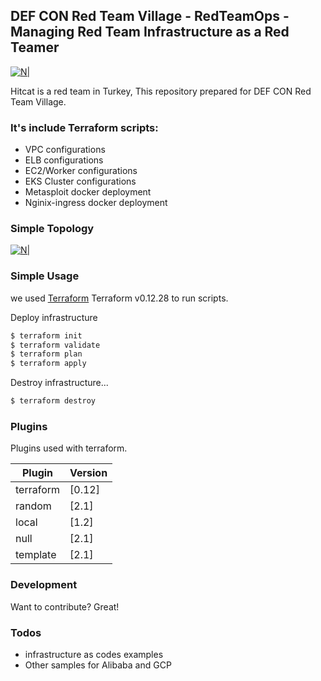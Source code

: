 ## DEF CON Red Team Village - RedTeamOps - Managing Red Team Infrastructure as a Red Teamer

[![N|](https://hitcat.red/hitcat_logo.png)](https://hitcat.red/)

Hitcat is a red team in Turkey, This repository prepared for DEF CON Red Team Village.

### It's include Terraform scripts:
  - VPC configurations
  - ELB configurations
  - EC2/Worker configurations
  - EKS Cluster configurations
  - Metasploit docker deployment
  - Nginix-ingress docker deployment


### Simple Topology

[![N|](https://hitcat.red/topology.png)](https://hitcat.red/)

### Simple Usage

we used  [Terraform](https://www.terraform.io/) Terraform v0.12.28 to run scripts.

Deploy infrastructure
```sh
$ terraform init
$ terraform validate
$ terraform plan
$ terraform apply
```

Destroy infrastructure...

```sh
$ terraform destroy
```

### Plugins

Plugins used with terraform.

| Plugin | Version |
| ------ | ------ |
| terraform | [0.12] |
| random | [2.1] |
| local | [1.2] |
| null | [2.1] |
| template | [2.1] |


### Development

Want to contribute? Great!

### Todos

 - infrastructure as codes examples
 - Other samples for Alibaba and GCP



